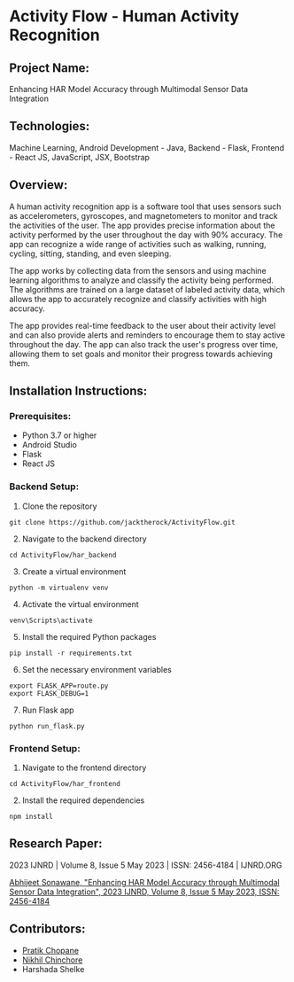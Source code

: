 # Activity Flow - Human Activity Recognition

## Project Name: 
Enhancing HAR Model Accuracy through Multimodal Sensor Data Integration

## Technologies: 
Machine Learning, Android Development - Java, Backend - Flask, Frontend - React JS, JavaScript, JSX, Bootstrap

## Overview: 
A human activity recognition app is a software tool that uses sensors such as accelerometers, gyroscopes, and magnetometers to monitor and track the activities of the user. The app provides precise information about the activity performed by the user throughout the day with 90% accuracy. The app can recognize a wide range of activities such as walking, running, cycling, sitting, standing, and even sleeping.

The app works by collecting data from the sensors and using machine learning algorithms to analyze and classify the activity being performed. The algorithms are trained on a large dataset of labeled activity data, which allows the app to accurately recognize and classify activities with high accuracy.

The app provides real-time feedback to the user about their activity level and can also provide alerts and reminders to encourage them to stay active throughout the day. The app can also track the user's progress over time, allowing them to set goals and monitor their progress towards achieving them.

## Installation Instructions:

### Prerequisites:
- Python 3.7 or higher
- Android Studio
- Flask
- React JS

### Backend Setup:
1. Clone the repository
```shell
git clone https://github.com/jacktherock/ActivityFlow.git
```
2. Navigate to the backend directory
```shell
cd ActivityFlow/har_backend
```
3. Create a virtual environment
```shell
python -m virtualenv venv
```
4. Activate the virtual environment
```shell
venv\Scripts\activate
```
5. Install the required Python packages
```shell
pip install -r requirements.txt
```
6. Set the necessary environment variables
```shell
export FLASK_APP=route.py
export FLASK_DEBUG=1
```
7. Run Flask app
```shell
python run_flask.py
```

### Frontend Setup:
1. Navigate to the frontend directory
```shell
cd ActivityFlow/har_frontend
```
2. Install the required dependencies
```shell
npm install
```

## Research Paper: 
2023 IJNRD | Volume 8, Issue 5 May 2023 | ISSN: 2456-4184 | IJNRD.ORG

[Abhijeet Sonawane, "Enhancing HAR Model Accuracy through Multimodal Sensor Data Integration", 2023 IJNRD, Volume 8, Issue 5 May 2023, ISSN: 2456-4184](https://www.ijnrd.org/papers/IJNRD2305699.pdf)

## Contributors: 
- [Pratik Chopane](https://github.com/prateiku)
- [Nikhil Chinchore](https://github.com/NI-TECH-hub)
- Harshada Shelke
